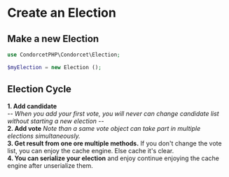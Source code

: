 # Create an Election

## Make a new Election
```php
use CondorcetPHP\Condorcet\Election;

$myElection = new Election ();
```

## Election Cycle

**1. Add candidate**    
_-- When you add your first vote, you will never can change candidate list without starting a new election --_   
**2. Add vote** _Note than a same vote object can take part in multiple elections simultaneously._    
**3. Get result from one ore multiple methods.** If you don't change the vote list, you can enjoy the cache engine. Else cache it's clear.   
**4. You can serialize your election** and enjoy continue enjoying the cache engine after unserialize them.   